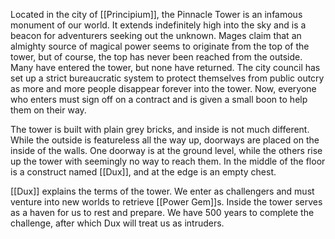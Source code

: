 ---
---
Located in the city of [[Principium]], the Pinnacle Tower is an infamous monument of our world. It extends indefinitely high into the sky and is a beacon for adventurers seeking out the unknown. Mages claim that an almighty source of magical power seems to originate from the top of the tower, but of course, the top has never been reached from the outside. Many have entered the tower, but none have returned. The city council has set up a strict bureaucratic system to protect themselves from public outcry as more and more people disappear forever into the tower. Now, everyone who enters must sign off on a contract and is given a small boon to help them on their way.

The tower is built with plain grey bricks, and inside is not much different. While the outside is featureless all the way up, doorways are placed on the inside of the walls. One doorway is at the ground level, while the others rise up the tower with seemingly no way to reach them. In the middle of the floor is a construct named [[Dux]], and at the edge is an empty chest.

[[Dux]] explains the terms of the tower. We enter as challengers and must venture into new worlds to retrieve [[Power Gem]]s. Inside the tower serves as a haven for us to rest and prepare. We have 500 years to complete the challenge, after which Dux will treat us as intruders. 